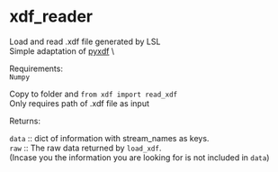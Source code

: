 # xdf_reader

Load and read .xdf file generated by LSL \
Simple adaptation of [pyxdf](https://github.com/xdf-modules/xdf-python/blob/d642dbf86f17b8dd94cce56ff339dd57e6d3774a/pyxdf/pyxdf.py) \

Requirements: \
  ```Numpy```
 
Copy to folder and ```from xdf import read_xdf``` \
Only requires path of .xdf file as input

Returns:

```data``` :: dict of information with stream_names as keys. \
```raw```  :: The raw data returned by ```load_xdf```. \
        (Incase you the information you are looking for is not included in ```data```)
